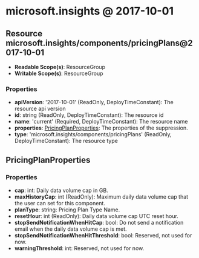 # microsoft.insights @ 2017-10-01

## Resource microsoft.insights/components/pricingPlans@2017-10-01
* **Readable Scope(s)**: ResourceGroup
* **Writable Scope(s)**: ResourceGroup
### Properties
* **apiVersion**: '2017-10-01' (ReadOnly, DeployTimeConstant): The resource api version
* **id**: string (ReadOnly, DeployTimeConstant): The resource id
* **name**: 'current' (Required, DeployTimeConstant): The resource name
* **properties**: [PricingPlanProperties](#pricingplanproperties): The properties of the suppression.
* **type**: 'microsoft.insights/components/pricingPlans' (ReadOnly, DeployTimeConstant): The resource type

## PricingPlanProperties
### Properties
* **cap**: int: Daily data volume cap in GB.
* **maxHistoryCap**: int (ReadOnly): Maximum daily data volume cap that the user can set for this component.
* **planType**: string: Pricing Plan Type Name.
* **resetHour**: int (ReadOnly): Daily data volume cap UTC reset hour.
* **stopSendNotificationWhenHitCap**: bool: Do not send a notification email when the daily data volume cap is met.
* **stopSendNotificationWhenHitThreshold**: bool: Reserved, not used for now.
* **warningThreshold**: int: Reserved, not used for now.

